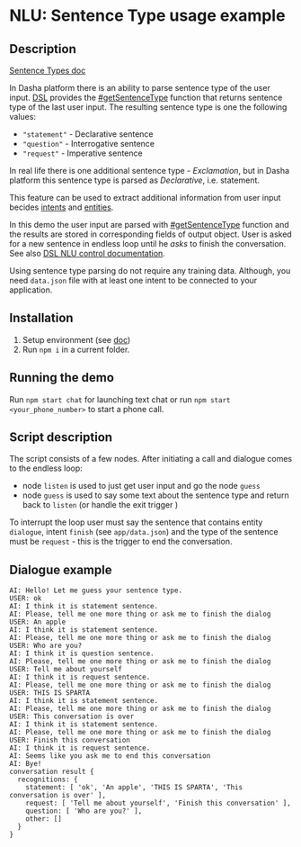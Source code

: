 # NLU: Sentence Type usage example

## Description

[Sentence Types doc](https://docs.dasha.ai/en-us/default/natural-language-understanding/sentence-types)

In Dasha platform there is an ability to parse sentence type of the user input. 
[DSL](https://docs.dasha.ai/en-us/default/dasha-script-language/) provides the [#getSentenceType](https://docs.dasha.ai/en-us/default/dasha-script-language/built-in-functions#getsentencetype) function that returns sentence type of the last user input. The resulting sentence type is one the following values:
- `"statement"` - Declarative sentence
- `"question"` - Interrogative sentence
- `"request"` - Imperative sentence

In real life there is one additional sentence type - *Exclamation*, but in Dasha platform this sentence type is parsed as *Declarative*, i.e. statement.

This feature can be used to extract additional information from user input becides [intents](https://docs.dasha.ai/en-us/default/natural-language-understanding/custom-intents) and [entities](https://docs.dasha.ai/en-us/default/natural-language-understanding/custom-entities).

In this demo the user input are parsed with [#getSentenceType](https://docs.dasha.ai/en-us/default/dasha-script-language/built-in-functions#getsentencetype) function and the results are stored in corresponding fields of output object.
User is asked for a new sentence in endless loop until he *asks* to finish the conversation.
See also [DSL NLU control documentation](https://docs.dasha.ai/en-us/default/dasha-script-language/built-in-functions#nlu-control).

Using sentence type parsing do not require any training data. Although, you need `data.json` file with at least one intent to be connected to your application.

## Installation

1. Setup environment (see [doc](https://docs.dasha.ai/en-us/default/setup-enviroment/))
1. Run `npm i` in a current folder.

## Running the demo

Run `npm start chat` for launching text chat or run `npm start <your_phone_number>` to start a phone call.


## Script description

The script consists of a few nodes. After initiating a call and dialogue comes to the endless loop:
- node `listen` is used to just get user input and go the node `guess`
- node `guess` is used to say some text about the sentence type and return back to `listen` (or handle the exit trigger )

To interrupt the loop user must say the sentence that contains entity `dialogue`, intent `finish` (see `app/data.json`) and the type of the sentence must be `request` - this is the trigger to end the conversation.

## Dialogue example

```
AI: Hello! Let me guess your sentence type.
USER: ok
AI: I think it is statement sentence.
AI: Please, tell me one more thing or ask me to finish the dialog
USER: An apple
AI: I think it is statement sentence.
AI: Please, tell me one more thing or ask me to finish the dialog
USER: Who are you?
AI: I think it is question sentence.
AI: Please, tell me one more thing or ask me to finish the dialog
USER: Tell me about yourself
AI: I think it is request sentence.
AI: Please, tell me one more thing or ask me to finish the dialog
USER: THIS IS SPARTA
AI: I think it is statement sentence.
AI: Please, tell me one more thing or ask me to finish the dialog
USER: This conversation is over
AI: I think it is statement sentence.
AI: Please, tell me one more thing or ask me to finish the dialog
USER: Finish this conversation
AI: I think it is request sentence.
AI: Seems like you ask me to end this conversation
AI: Bye!
conversation result {
  recognitions: {
    statement: [ 'ok', 'An apple', 'THIS IS SPARTA', 'This conversation is over' ],
    request: [ 'Tell me about yourself', 'Finish this conversation' ],
    question: [ 'Who are you?' ],
    other: []
  }
}
```
